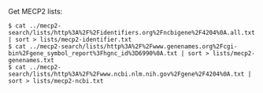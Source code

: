 Get MECP2 lists:

    $ cat ../mecp2-search/lists/http%3A%2F%2Fidentifiers.org%2Fncbigene%2F4204%0A.all.txt | sort > lists/mecp2-identifier.txt
    $ cat ../mecp2-search/lists/http%3A%2F%2Fwww.genenames.org%2Fcgi-bin%2Fgene_symbol_report%3Fhgnc_id%3D6990%0A.txt | sort > lists/mecp2-genenames.txt
    $ cat ../mecp2-search/lists/http%3A%2F%2Fwww.ncbi.nlm.nih.gov%2Fgene%2F4204%0A.txt | sort > lists/mecp2-ncbi.txt

